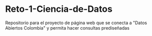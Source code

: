 # Reto-1-Ciencia-de-Datos
Repositorio para el proyecto de página web que se conecta a "Datos Abiertos Colombia"  y permita hacer consultas prediseñadas
